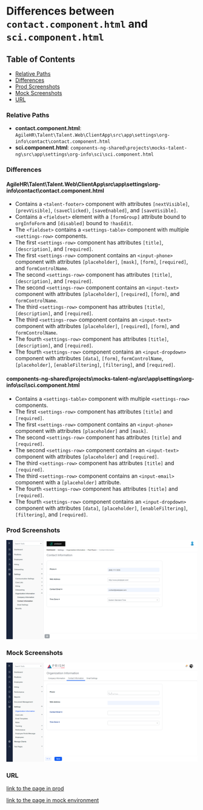 # Differences between `contact.component.html` and `sci.component.html`

## Table of Contents

-   [Relative Paths](#relative-paths)
-   [Differences](#differences)
-   [Prod Screenshots](#prod-screenshots)
-   [Mock Screenshots](#mock-screenshots)
-   [URL](#url)

### Relative Paths

-   **contact.component.html**: `AgileHR\Talent\Talent.Web\ClientApp\src\app\settings\org-info\contact\contact.component.html`
-   **sci.component.html**: `components-ng-shared\projects\mocks-talent-ng\src\app\settings\org-info\sci\sci.component.html`

### Differences

#### AgileHR\Talent\Talent.Web\ClientApp\src\app\settings\org-info\contact\contact.component.html

-   Contains a `<talent-footer>` component with attributes `[nextVisible]`, `[prevVisible]`, `(saveClicked)`, `[saveEnabled]`, and `[saveVisible]`.
-   Contains a `<fieldset>` element with a `[formGroup]` attribute bound to `orgInfoForm` and `[disabled]` bound to `!hasEdit`.
-   The `<fieldset>` contains a `<settings-table>` component with multiple `<settings-row>` components.
-   The first `<settings-row>` component has attributes `[title]`, `[description]`, and `[required]`.
-   The first `<settings-row>` component contains an `<input-phone>` component with attributes `[placeholder]`, `[mask]`, `[form]`, `[required]`, and `formControlName`.
-   The second `<settings-row>` component has attributes `[title]`, `[description]`, and `[required]`.
-   The second `<settings-row>` component contains an `<input-text>` component with attributes `[placeholder]`, `[required]`, `[form]`, and `formControlName`.
-   The third `<settings-row>` component has attributes `[title]`, `[description]`, and `[required]`.
-   The third `<settings-row>` component contains an `<input-text>` component with attributes `[placeholder]`, `[required]`, `[form]`, and `formControlName`.
-   The fourth `<settings-row>` component has attributes `[title]`, `[description]`, and `[required]`.
-   The fourth `<settings-row>` component contains an `<input-dropdown>` component with attributes `[data]`, `[form]`, `formControlName`, `[placeholder]`, `[enableFiltering]`, `[filtering]`, and `[required]`.

#### components-ng-shared\projects\mocks-talent-ng\src\app\settings\org-info\sci\sci.component.html

-   Contains a `<settings-table>` component with multiple `<settings-row>` components.
-   The first `<settings-row>` component has attributes `[title]` and `[required]`.
-   The first `<settings-row>` component contains an `<input-phone>` component with attributes `[placeholder]` and `[mask]`.
-   The second `<settings-row>` component has attributes `[title]` and `[required]`.
-   The second `<settings-row>` component contains an `<input-text>` component with attributes `[placeholder]` and `[required]`.
-   The third `<settings-row>` component has attributes `[title]` and `[required]`.
-   The third `<settings-row>` component contains an `<input-email>` component with a `[placeholder]` attribute.
-   The fourth `<settings-row>` component has attributes `[title]` and `[required]`.
-   The fourth `<settings-row>` component contains an `<input-dropdown>` component with attributes `[data]`, `[placeholder]`, `[enableFiltering]`, `[filtering]`, and `[required]`.

### Prod Screenshots

![Prod Screenshot](./contact-prod.png)

### Mock Screenshots

![Mock Screenshot](./sci-mock.png)

### URL

[link to the page in prod](https://piedpiper.agilehr.net/core/settings/org-info/contact)

[link to the page in mock environment](http://localhost:4340/settings/organization-information)
